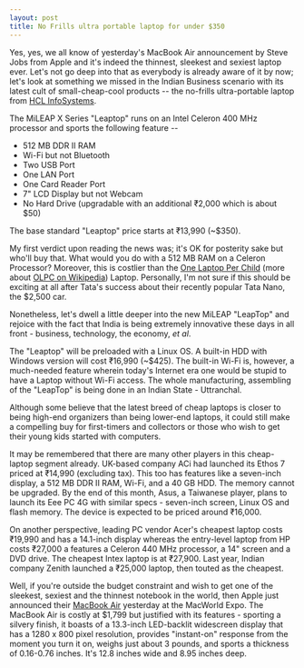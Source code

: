 ```yaml
---
layout: post
title: No Frills ultra portable laptop for under $350
---
```


Yes, yes, we all know of yesterday's MacBook Air announcement by Steve Jobs from Apple and it's indeed the thinnest, sleekest and sexiest laptop ever. Let's not go deep into that as everybody is already aware of it by now; let's look at something we missed in the Indian Business scenario with its latest cult of small-cheap-cool products -- the no-frills ultra-portable laptop from <a href="http://www.hclinfosystems.com/">HCL InfoSystems</a>.

The MiLEAP X Series "Leaptop" runs on an Intel Celeron 400 MHz processor and sports the following feature --

- 512 MB DDR II RAM
- Wi-Fi but not Bluetooth
- Two USB Port
- One LAN Port
- One Card Reader Port
- 7" LCD Display but not Webcam
- No Hard Drive (upgradable with an additional ₹2,000 which is about $50)

The base standard "Leaptop" price starts at ₹13,990 (~$350).

My first verdict upon reading the news was; it's OK for posterity sake but who'll buy that. What would you do with a 512 MB RAM on a Celeron Processor? Moreover, this is costlier than the <a href="http://laptop.org/">One Laptop Per Child</a> (more about <a href="http://en.wikipedia.org/wiki/OLPC_XO-1">OLPC on Wikipedia</a>) Laptop. Personally, I'm not sure if this should be exciting at all after Tata's success about their recently popular Tata Nano, the $2,500 car.

Nonetheless, let's dwell a little deeper into the new MiLEAP "LeapTop" and rejoice with the fact that India is being extremely innovative these days in all front - business, technology, the economy, <em>et al</em>.

The "Leaptop" will be preloaded with a Linux OS. A built-in HDD with Windows version will cost ₹16,990 (~$425). The built-in Wi-Fi is, however, a much-needed feature wherein today's Internet era one would be stupid to have a Laptop without Wi-Fi access. The whole manufacturing, assembling of the "LeapTop" is being done in an Indian State - Uttranchal.

Although some believe that the latest breed of cheap laptops is closer to being high-end organizers than being lower-end laptops, it could still make a compelling buy for first-timers and collectors or those who wish to get their young kids started with computers.

It may be remembered that there are many other players in this cheap-laptop segment already. UK-based company ACi had launched its Ethos 7 priced at ₹14,990 (excluding tax). This too has features like a seven-inch display, a 512 MB DDR II RAM, Wi-Fi, and a 40 GB HDD. The memory cannot be upgraded. By the end of this month, Asus, a Taiwanese player, plans to launch its Eee PC 4G with similar specs - seven-inch screen, Linux OS and flash memory. The device is expected to be priced around ₹16,000.

On another perspective, leading PC vendor Acer's cheapest laptop costs ₹19,990 and has a 14.1-inch display whereas the entry-level laptop from HP costs ₹27,000 a features a Celeron 440 MHz processor, a 14" screen and a DVD drive. The cheapest Intex laptop is at ₹27,900. Last year, Indian company Zenith launched a ₹25,000 laptop, then touted as the cheapest.

Well, if you're outside the budget constraint and wish to get one of the sleekest, sexiest and the thinnest notebook in the world, then Apple just announced their <a href="http://www.apple.com/macbookair/">MacBook Air</a> yesterday at the MacWorld Expo. The MacBook Air is costly at $1,799 but justified with its features - sporting a silvery finish, it boasts of a 13.3-inch LED-backlit widescreen display that has a 1280 x 800 pixel resolution, provides "instant-on" response from the moment you turn it on, weighs just about 3 pounds, and sports a thickness of 0.16-0.76 inches. It's 12.8 inches wide and 8.95 inches deep.